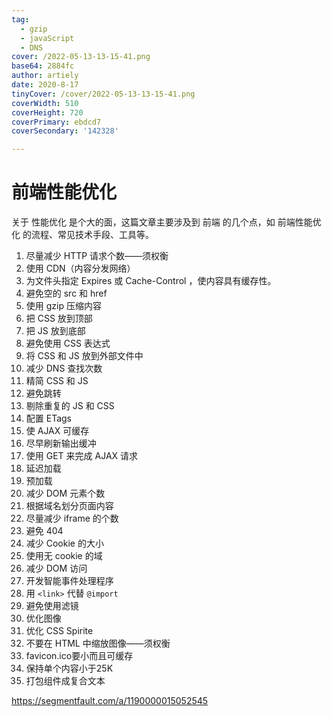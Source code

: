 ```yaml
---
tag:
  - gzip
  - javaScript
  - DNS
cover: /2022-05-13-13-15-41.png
base64: 2884fc
author: artiely
date: 2020-8-17
tinyCover: /cover/2022-05-13-13-15-41.png
coverWidth: 510
coverHeight: 720
coverPrimary: ebdcd7
coverSecondary: '142328'

---
```


# 前端性能优化

关于 性能优化 是个大的面，这篇文章主要涉及到 前端 的几个点，如 前端性能优化 的流程、常见技术手段、工具等。

1. 尽量减少 HTTP 请求个数——须权衡
1. 使用 CDN（内容分发网络）
1. 为文件头指定 Expires 或 Cache-Control ，使内容具有缓存性。
1. 避免空的 src 和 href
1. 使用 gzip 压缩内容
1. 把 CSS 放到顶部
1. 把 JS 放到底部
1. 避免使用 CSS 表达式
1. 将 CSS 和 JS 放到外部文件中
1. 减少 DNS 查找次数
1. 精简 CSS 和 JS
1. 避免跳转
1. 剔除重复的 JS 和 CSS
1. 配置 ETags
1. 使 AJAX 可缓存
1. 尽早刷新输出缓冲
1. 使用 GET 来完成 AJAX 请求
1. 延迟加载
1. 预加载
1. 减少 DOM 元素个数
1. 根据域名划分页面内容
1. 尽量减少 iframe 的个数
1. 避免 404
1. 减少 Cookie 的大小
1. 使用无 cookie 的域
1. 减少 DOM 访问
1. 开发智能事件处理程序
1. 用 `<link>` 代替 `@import`
1. 避免使用滤镜
1. 优化图像
1. 优化 CSS Spirite
1. 不要在 HTML 中缩放图像——须权衡
1. favicon.ico要小而且可缓存
1. 保持单个内容小于25K
1. 打包组件成复合文本

<https://segmentfault.com/a/1190000015052545>
